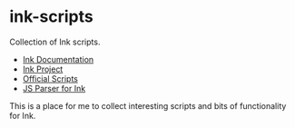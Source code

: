 # ink-scripts
Collection of Ink scripts.

* [Ink Documentation](https://github.com/inkle/ink/blob/master/Documentation/WritingWithInk.md)
* [Ink Project](https://github.com/inkle/ink)
* [Official Scripts](https://github.com/inkle/ink-library)
* [JS Parser for Ink](https://github.com/y-lohse/inkjs)


This is a place for me to collect interesting scripts and bits of functionality for Ink.
